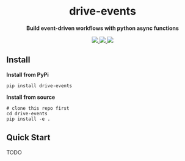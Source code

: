 <div align="center">
  <h1>drive-events</h1>
  <p><strong>Build event-driven workflows with python async functions</strong></p>
  <p>
    <a href="https://pypi.org/project/drive-events/" > 
    	<img src="https://img.shields.io/badge/python->=3.9.11-blue">
    </a>
    <a href="https://codecov.io/github/gusye1234/drive-events" > 
     <img src="https://codecov.io/github/gusye1234/drive-events/graph/badge.svg?token=Y0Ama0RxFk"/> 
	 </a>
    <a href="https://pypi.org/project/drive-events/">
      <img src="https://img.shields.io/pypi/v/drive-events.svg">
    </a>
  </p>
</div>






## Install

**Install from PyPi**

```shell
pip install drive-events
```

**Install from source**

```shell
# clone this repo first
cd drive-events
pip install -e .
```

## Quick Start

TODO

